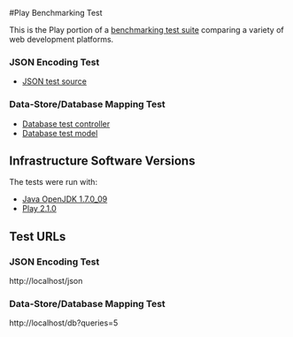 #Play Benchmarking Test

This is the Play portion of a [benchmarking test suite](../) comparing a variety of web development platforms.

### JSON Encoding Test

* [JSON test source](app/controllers/Application.java)

### Data-Store/Database Mapping Test

* [Database test controller](app/controllers/Application.scala)
* [Database test model](app/models/World.scala)

## Infrastructure Software Versions
The tests were run with:

* [Java OpenJDK 1.7.0_09](http://openjdk.java.net/)
* [Play 2.1.0](http://http://www.playframework.com/)

## Test URLs
### JSON Encoding Test

http://localhost/json

### Data-Store/Database Mapping Test

http://localhost/db?queries=5
